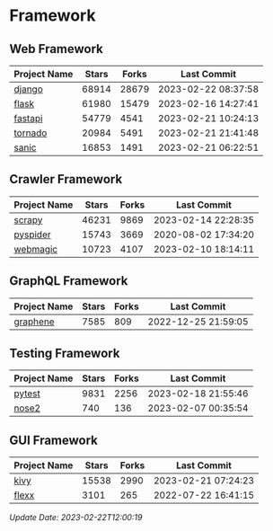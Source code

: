 # Framework

## Web Framework
| Project Name | Stars | Forks | Last Commit |
| ------------ | ----- | ----- | ----------- |
| [django](https://github.com/django/django) | 68914 | 28679 | 2023-02-22 08:37:58 |
| [flask](https://github.com/pallets/flask) | 61980 | 15479 | 2023-02-16 14:27:41 |
| [fastapi](https://github.com/tiangolo/fastapi) | 54779 | 4541 | 2023-02-21 10:24:13 |
| [tornado](https://github.com/tornadoweb/tornado) | 20984 | 5491 | 2023-02-21 21:41:48 |
| [sanic](https://github.com/sanic-org/sanic) | 16853 | 1491 | 2023-02-21 06:22:51 |

## Crawler Framework
| Project Name | Stars | Forks | Last Commit |
| ------------ | ----- | ----- | ----------- |
| [scrapy](https://github.com/scrapy/scrapy) | 46231 | 9869 | 2023-02-14 22:28:35 |
| [pyspider](https://github.com/binux/pyspider) | 15743 | 3669 | 2020-08-02 17:34:20 |
| [webmagic](https://github.com/code4craft/webmagic) | 10723 | 4107 | 2023-02-10 18:14:11 |

## GraphQL Framework
| Project Name | Stars | Forks | Last Commit |
| ------------ | ----- | ----- | ----------- |
| [graphene](https://github.com/graphql-python/graphene) | 7585 | 809 | 2022-12-25 21:59:05 |

## Testing Framework
| Project Name | Stars | Forks | Last Commit |
| ------------ | ----- | ----- | ----------- |
| [pytest](https://github.com/pytest-dev/pytest) | 9831 | 2256 | 2023-02-18 21:55:46 |
| [nose2](https://github.com/nose-devs/nose2) | 740 | 136 | 2023-02-07 00:35:54 |

## GUI Framework
| Project Name | Stars | Forks | Last Commit |
| ------------ | ----- | ----- | ----------- |
| [kivy](https://github.com/kivy/kivy) | 15538 | 2990 | 2023-02-21 07:24:23 |
| [flexx](https://github.com/flexxui/flexx) | 3101 | 265 | 2022-07-22 16:41:15 |

*Update Date: 2023-02-22T12:00:19*